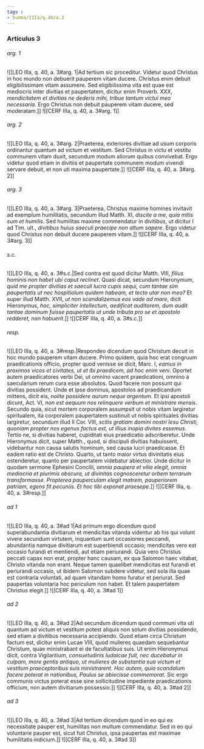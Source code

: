 ```yaml
---
tags : 
- Summa/IIIa/q.40/a.3
---
```


### Articulus 3

###### arg. 1
![[LEO IIIa, q. 40, a. 3#arg. 1|Ad tertium sic proceditur. Videtur quod Christus in hoc mundo non debuerit pauperem vitam ducere. Christus enim debuit eligibilissimam vitam assumere. Sed eligibilissima vita est quae est mediocris inter divitias et paupertatem, dicitur enim Proverb. XXX, *mendicitatem et divitias ne dederis mihi, tribue tantum victui meo necessaria*. Ergo Christus non debuit pauperem vitam ducere, sed moderatam.]]
![[CERF IIIa, q. 40, a. 3#arg. 1]]

###### arg. 2
![[LEO IIIa, q. 40, a. 3#arg. 2|Praeterea, exteriores divitiae ad usum corporis ordinantur quantum ad victum et vestitum. Sed Christus in victu et vestitu communem vitam duxit, secundum modum aliorum quibus convivebat. Ergo videtur quod etiam in divitiis et paupertate communem modum vivendi servare debuit, et non uti maxima paupertate.]]
![[CERF IIIa, q. 40, a. 3#arg. 2]]

###### arg. 3
![[LEO IIIa, q. 40, a. 3#arg. 3|Praeterea, Christus maxime homines invitavit ad exemplum humilitatis, secundum illud Matth. XI, *discite a me, quia mitis sum et humilis*. Sed humilitas maxime commendatur in divitibus, ut dicitur I ad Tim. ult., *divitibus huius saeculi praecipe non altum sapere*. Ergo videtur quod Christus non debuit ducere pauperem vitam.]]
![[CERF IIIa, q. 40, a. 3#arg. 3]]

###### s.c.
![[LEO IIIa, q. 40, a. 3#s.c.|Sed contra est quod dicitur Matth. VIII, *filius hominis non habet ubi caput reclinet*. Quasi dicat, secundum Hieronymum, *quid me propter divitias et saeculi lucra cupis sequi, cum tantae sim paupertatis ut nec hospitiolum quidem habeam, et tecto utar non meo?* Et super illud Matth. XVII, *ut non scandalizemus eos vade ad mare*, dicit Hieronymus, *hoc, simpliciter intellectum, aedificat auditorem, dum audit tantae dominum fuisse paupertatis ut unde tributa pro se et apostolo redderet, non habuerit*.]]
![[CERF IIIa, q. 40, a. 3#s.c.]]

###### resp.
![[LEO IIIa, q. 40, a. 3#resp.|Respondeo dicendum quod Christum decuit in hoc mundo pauperem vitam ducere. Primo quidem, quia hoc erat congruum praedicationis officio, propter quod venisse se dicit, Marc. I, *eamus in proximos vicos et civitates, ut et ibi praedicem, ad hoc enim veni*. Oportet autem praedicatores verbi Dei, ut omnino vacent praedicationi, omnino a saecularium rerum cura esse absolutos. Quod facere non possunt qui divitias possident. Unde et ipse dominus, apostolos ad praedicandum mittens, dicit eis, *nolite possidere aurum neque argentum*. Et ipsi apostoli dicunt, Act. VI, *non est aequum nos relinquere verbum et ministrare mensis*. Secundo quia, sicut mortem corporalem assumpsit ut nobis vitam largiretur spiritualem, ita corporalem paupertatem sustinuit ut nobis spirituales divitias largiretur, secundum illud II Cor. VIII, *scitis gratiam domini nostri Iesu Christi, quoniam propter nos egenus factus est, ut illius inopia divites essemus*. Tertio ne, si divitias haberet, cupiditati eius praedicatio adscriberetur. Unde Hieronymus dicit, super Matth., quod, si discipuli divitias habuissent, videbantur non causa salutis hominum, sed causa lucri praedicasse. Et eadem ratio est de Christo. Quarto, ut tanto maior virtus divinitatis eius ostenderetur, quanto per paupertatem videbatur abiectior. Unde dicitur in quodam sermone Ephesini Concilii, *omnia paupera et vilia elegit, omnia mediocria et plurimis obscura, ut divinitas cognosceretur orbem terrarum transformasse. Propterea pauperculam elegit matrem, pauperiorem patriam, egens fit pecuniis. Et hoc tibi exponat praesepe*.]]
![[CERF IIIa, q. 40, a. 3#resp.]]

###### ad 1
![[LEO IIIa, q. 40, a. 3#ad 1|Ad primum ergo dicendum quod superabundantia divitiarum et mendicitas vitanda videntur ab his qui volunt vivere secundum virtutem, inquantum sunt occasiones peccandi, abundantia namque divitiarum est superbiendi occasio; mendicitas vero est occasio furandi et mentiendi, aut etiam periurandi. Quia vero Christus peccati capax non erat, propter hanc causam, ex qua Salomon haec vitabat, Christo vitanda non erant. Neque tamen quaelibet mendicitas est furandi et periurandi occasio, ut ibidem Salomon subdere videtur, sed sola illa quae est contraria voluntati, ad quam vitandam homo furatur et periurat. Sed paupertas voluntaria hoc periculum non habet. Et talem paupertatem Christus elegit.]]
![[CERF IIIa, q. 40, a. 3#ad 1]]

###### ad 2
![[LEO IIIa, q. 40, a. 3#ad 2|Ad secundum dicendum quod communi vita uti quantum ad victum et vestitum potest aliquis non solum divitias possidendo, sed etiam a divitibus necessaria accipiendo. Quod etiam circa Christum factum est, dicitur enim Lucae VIII, quod mulieres quaedam sequebantur Christum, quae ministrabant ei de facultatibus suis. Ut enim Hieronymus dicit, contra Vigilantium, *consuetudinis Iudaicae fuit, nec ducebatur in culpam, more gentis antiquo, ut mulieres de substantia sua victum et vestitum praeceptoribus suis ministrarent. Hoc autem, quia scandalum facere poterat in nationibus, Paulus se abiecisse commemorat*. Sic ergo communis victus poterat esse sine sollicitudine impediente praedicationis officium, non autem divitiarum possessio.]]
![[CERF IIIa, q. 40, a. 3#ad 2]]

###### ad 3
![[LEO IIIa, q. 40, a. 3#ad 3|Ad tertium dicendum quod in eo qui ex necessitate pauper est, humilitas non multum commendatur. Sed in eo qui voluntarie pauper est, sicut fuit Christus, ipsa paupertas est maximae humilitatis indicium.]]
![[CERF IIIa, q. 40, a. 3#ad 3]]

